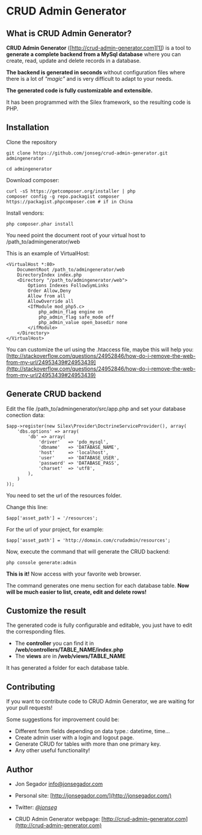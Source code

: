CRUD Admin Generator
===================

What is CRUD Admin Generator?
-----------------------------

**CRUD Admin Generator** ([http://crud-admin-generator.com][1]) is a tool to **generate a complete backend from a MySql database** where you can create, read, update and delete records in a database. 

**The backend is generated in seconds** without configuration files where there is a lot of *"magic"* and is very difficult to adapt to your needs. 

**The generated code is fully customizable and extensible.**

It has been programmed with the Silex framework, so the resulting code is PHP.


Installation
------------

Clone the repository

    git clone https://github.com/jonseg/crud-admin-generator.git admingenerator

    cd admingenerator

Download composer:

    curl -sS https://getcomposer.org/installer | php
    composer config -g repo.packagist composer https://packagist.phpcomposer.com # if in China


Install vendors:

    php composer.phar install

You need point the document root of your virtual host to /path_to/admingenerator/web

This is an example of VirtualHost:

    <VirtualHost *:80>
        DocumentRoot /path_to/admingenerator/web
        DirectoryIndex index.php
        <Directory "/path_to/admingenerator/web">
            Options Indexes FollowSymLinks
            Order Allow,Deny
            Allow from all
            AllowOverride all
            <IfModule mod_php5.c>
                php_admin_flag engine on
                php_admin_flag safe_mode off
                php_admin_value open_basedir none
            </ifModule>
        </Directory>
    </VirtualHost>
    
You can customize the url using the .htaccess file, maybe this will help you:
[http://stackoverflow.com/questions/24952846/how-do-i-remove-the-web-from-my-url/24953439#24953439](http://stackoverflow.com/questions/24952846/how-do-i-remove-the-web-from-my-url/24953439#24953439)


Generate CRUD backend
---------------------

Edit the file /path_to/admingenerator/src/app.php and set your database conection data:

    $app->register(new Silex\Provider\DoctrineServiceProvider(), array(
        'dbs.options' => array(
            'db' => array(
                'driver'   => 'pdo_mysql',
                'dbname'   => 'DATABASE_NAME',
                'host'     => 'localhost',
                'user'     => 'DATABASE_USER',
                'password' => 'DATABASE_PASS',
                'charset'  => 'utf8',
            ),
        )
    ));


You need to set the url of the resources folder.

Change this line:

    $app['asset_path'] = '/resources';

For the url of your project, for example:

    $app['asset_path'] = 'http://domain.com/crudadmin/resources';


Now, execute the command that will generate the CRUD backend:

    php console generate:admin

**This is it!** Now access with your favorite web browser.


The command generates one menu section for each database table. **Now will be much easier to list, create, edit and delete rows!**


Customize the result
--------------------

The generated code is fully configurable and editable, you just have to edit the corresponding files.

 - The **controller** you can find it in **/web/controllers/TABLE_NAME/index.php**
 - The **views** are in **/web/views/TABLE_NAME**

It has generated a folder for each database table.


Contributing
------------

If you want to contribute code to CRUD Admin Generator, we are waiting for your pull requests!

Some suggestions for improvement could be:

 - Different form fields depending on data type.: datetime, time...
 - Create admin user with a login and logout page.
 - Generate CRUD for tables with more than one primary key.
 - Any other useful functionality!

Author
------

* Jon Segador <info@jonsegador.com>
* Personal site: [http://jonsegador.com/](http://jonsegador.com/)
* Twitter: *[@jonseg](https://twitter.com/jonseg)*
* CRUD Admin Generator webpage: [http://crud-admin-generator.com](http://crud-admin-generator.com)


  [1]: http://crud-admin-generator.com
